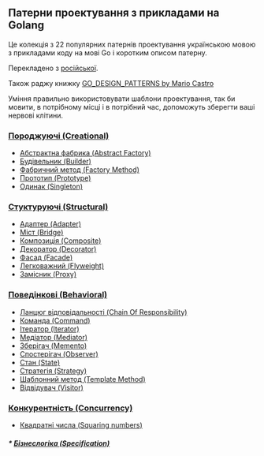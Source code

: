 ## Патерни проектування з прикладами на Golang

Це колекція з 22 популярних патернів проектування українською мовою з прикладами коду на мові Go і коротким описом 
патерну.

Перекладено з [російської](https://github.com/AlexanderGrom/go-patterns).

Також раджу книжку [GO_DESIGN_PATTERNS by Mario Castro](https://library.kre.dp.ua/Books/2-4%20kurs/%D0%9F%D1%80%D0%BE%D0%B3%D1%80%D0%B0%D0%BC%D1%83%D0%B2%D0%B0%D0%BD%D0%BD%D1%8F%20%2B%20%D0%BC%D0%BE%D0%B2%D0%B8%20%D0%BF%D1%80%D0%BE%D0%B3%D1%80%D0%B0%D0%BC%D1%83%D0%B2%D0%B0%D0%BD%D0%BD%D1%8F/Go%20Web/GO_DESIGN_PATTERNS%40bzd_channel.pdf)

Уміння правильно використовувати шаблони проектування, так би мовити, в потрібному місці і в потрібний час, допоможуть зберегти ваші нервові клітини.

### [Породжуючі (Creational)](Creational)

* [Абстрактна фабрика (Abstract Factory)](Creational/AbstractFactory)
* [Будівельник (Builder)](Creational/Builder)
* [Фабричний метод (Factory Method)](Creational/FactoryMethod)
* [Прототип (Prototype)](Creational/Prototype)
* [Одинак (Singleton)](Creational/Singleton)

### [Стуктуруючі (Structural)](Structural)

* [Адаптер (Adapter)](Structural/Adapter)
* [Міст (Bridge)](Structural/Bridge)
* [Композиція (Composite)](Structural/Composite)
* [Декоратор (Decorator)](Structural/Decorator)
* [Фасад (Facade)](Structural/Facade)
* [Легковажний (Flyweight)](Structural/Flyweight)
* [Замісник (Proxy)](Structural/Proxy)

### [Поведінкові (Behavioral)](Behavioral)

* [Ланцюг відповідальності (Chain Of Responsibility)](Behavioral/ChainOfResponsibility) 
* [Команда (Command)](Behavioral/Command) 
* [Ітератор (Iterator)](Behavioral/Iterator) 
* [Медіатор (Mediator)](Behavioral/Mediator) 
* [Зберігач (Memento)](Behavioral/Memento) 
* [Спостерігач (Observer)](Behavioral/Observer) 
* [Стан (State)](Behavioral/State) 
* [Стратегія (Strategy)](Behavioral/Strategy) 
* [Шаблонний метод (Template Method)](Behavioral/TemplateMethod) 
* [Відвідувач (Visitor)](Behavioral/Visitor) 

### [Конкурентність (Concurrency)](Concurrency)
* [Квадратні числа (Squaring numbers)](Concurrency/squaring_numbers.go) 

##### * [Бізнеслогіка (Specification)](Specification)